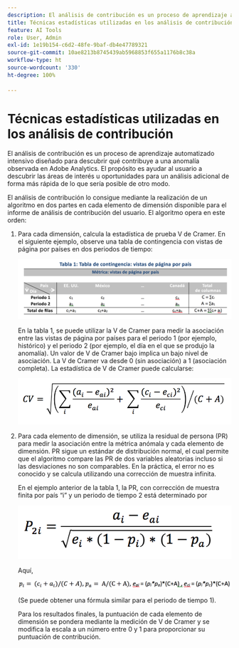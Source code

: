 ```yaml
---
description: El análisis de contribución es un proceso de aprendizaje automatizado intensivo diseñado para descubrir qué contribuye a una anomalía observada en Adobe Analytics. El propósito es ayudar al usuario a descubrir las áreas de interés u oportunidades para un análisis adicional de forma más rápida de lo que sería posible de otro modo.
title: Técnicas estadísticas utilizadas en los análisis de contribución
feature: AI Tools
role: User, Admin
exl-id: 1e19b154-c6d2-48fe-9baf-db4e47789321
source-git-commit: 10ae8213b8745439ab5968853f655a1176b8c38a
workflow-type: ht
source-wordcount: '330'
ht-degree: 100%

---
```


# Técnicas estadísticas utilizadas en los análisis de contribución

El análisis de contribución es un proceso de aprendizaje automatizado intensivo diseñado para descubrir qué contribuye a una anomalía observada en Adobe Analytics. El propósito es ayudar al usuario a descubrir las áreas de interés u oportunidades para un análisis adicional de forma más rápida de lo que sería posible de otro modo.

El análisis de contribución lo consigue mediante la realización de un algoritmo en dos partes en cada elemento de dimensión disponible para el informe de análisis de contribución del usuario. El algoritmo opera en este orden:

1. Para cada dimensión, calcula la estadística de prueba V de Cramer. En el siguiente ejemplo, observe una tabla de contingencia con vistas de página por países en dos periodos de tiempo:

   ![](assets/contingency_table.png)

   En la tabla 1, se puede utilizar la V de Cramer para medir la asociación entre las vistas de página por países para el periodo 1 (por ejemplo, histórico) y el periodo 2 (por ejemplo, el día en el que se produjo la anomalía). Un valor de V de Cramer bajo implica un bajo nivel de asociación. La V de Cramer va desde 0 (sin asociación) a 1 (asociación completa). La estadística de V de Cramer puede calcularse:

   ![](assets/cramers-v.png)

1. Para cada elemento de dimensión, se utiliza la residual de persona (PR) para medir la asociación entre la métrica anómala y cada elemento de dimensión. PR sigue un estándar de distribución normal, el cual permite que el algoritmo compare las PR de dos variables aleatorias incluso si las desviaciones no son comparables. En la práctica, el error no es conocido y se calcula utilizando una corrección de muestra infinita.

   En el ejemplo anterior de la tabla 1, la PR, con corrección de muestra finita por país “i” y un periodo de tiempo 2 está determinado por

   ![](assets/persons-residual.png)

   Aquí,

   ![](assets/pr-example.png)

   (Se puede obtener una fórmula similar para el periodo de tiempo 1).

   Para los resultados finales, la puntuación de cada elemento de dimensión se pondera mediante la medición de V de Cramer y se modifica la escala a un número entre 0 y 1 para proporcionar su puntuación de contribución.
